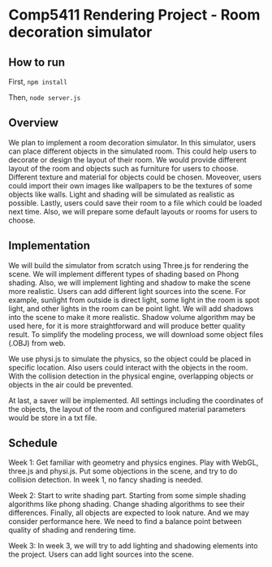 # Comp5411 Rendering Project - Room decoration simulator

## How to run
First, ```npm install```

Then, ```node server.js```

## Overview
We plan to implement a room decoration simulator. In this simulator, users can place different objects in the simulated room. This could help users to decorate or design the layout of their room. We would provide different layout of the room and objects such as furniture for users to choose. Different texture and material for objects could be chosen. Moveover, users could import their own images like wallpapers to be the textures of some objects like walls. Light and shading will be simulated as realistic as possible. Lastly, users could save their room to a file which could be loaded next time. Also, we will prepare some default layouts or rooms for users to choose.

## Implementation
We will build the simulator from scratch using Three.js for rendering the scene. We will implement different types of shading based on Phong shading. Also, we will implement lighting and shadow to make the scene more realistic. Users can add different light sources into the scene. For example, sunlight from outside is direct light, some light in the room is spot light, and other lights in the room can be point light. We will add shadows into the scene to make it more realistic. Shadow volume algorithm may be used here, for it is more straightforward and will produce better quality result.  To simplify the modeling process, we will download some object files (.OBJ) from web. 

We use physi.js to simulate the physics, so the object could be placed in specific location. Also users could interact with the objects in the room. With the collision detection in the physical engine, overlapping objects or objects in the air could be prevented.

At last, a saver will be implemented. All settings including the coordinates of the objects, the layout of the room and configured material parameters would be store in a txt file.

## Schedule
Week 1:
Get familiar with geometry and physics engines. Play with WebGL, three.js and physi.js. Put some objections in the scene, and try to do collision detection. In week 1, no fancy shading is needed.

Week 2:
Start to write shading part. Starting from some simple shading algorithms like phong shading. Change shading algorithms to see their differences. Finally, all objects are expected to look nature. And we may consider performance here. We need to find a balance point between quality of shading and rendering time.

Week 3:
In week 3, we will try to add lighting and shadowing elements into the project. Users can add light sources into the scene. 
